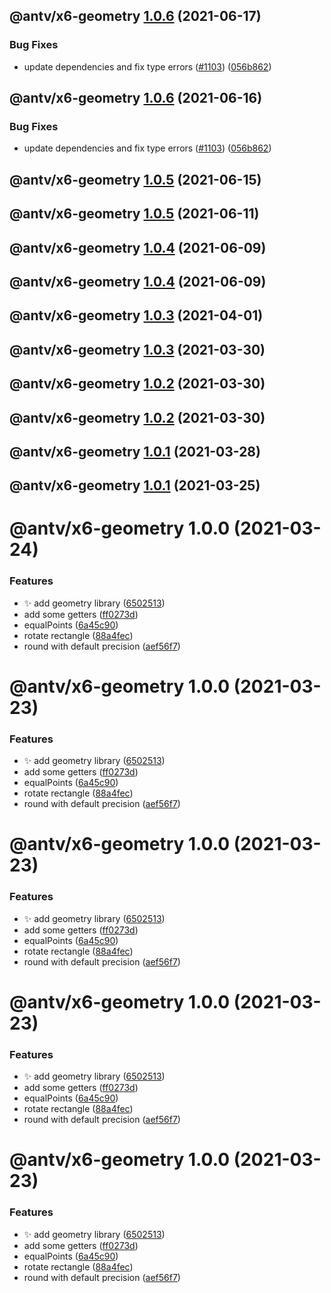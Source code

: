 ## @antv/x6-geometry [1.0.6](https://github.com/antvis/x6/compare/@antv/x6-geometry@1.0.5...@antv/x6-geometry@1.0.6) (2021-06-17)


### Bug Fixes

* update dependencies and fix type errors ([#1103](https://github.com/antvis/x6/issues/1103)) ([056b862](https://github.com/antvis/x6/commit/056b862b4efe7dbdc559cac7194c2453996acc07))

## @antv/x6-geometry [1.0.6](https://github.com/antvis/x6/compare/@antv/x6-geometry@1.0.5...@antv/x6-geometry@1.0.6) (2021-06-16)


### Bug Fixes

* update dependencies and fix type errors ([#1103](https://github.com/antvis/x6/issues/1103)) ([056b862](https://github.com/antvis/x6/commit/056b862b4efe7dbdc559cac7194c2453996acc07))

## @antv/x6-geometry [1.0.5](https://github.com/antvis/x6/compare/@antv/x6-geometry@1.0.4...@antv/x6-geometry@1.0.5) (2021-06-15)

## @antv/x6-geometry [1.0.5](https://github.com/antvis/x6/compare/@antv/x6-geometry@1.0.4...@antv/x6-geometry@1.0.5) (2021-06-11)

## @antv/x6-geometry [1.0.4](https://github.com/antvis/x6/compare/@antv/x6-geometry@1.0.3...@antv/x6-geometry@1.0.4) (2021-06-09)

## @antv/x6-geometry [1.0.4](https://github.com/antvis/x6/compare/@antv/x6-geometry@1.0.3...@antv/x6-geometry@1.0.4) (2021-06-09)

## @antv/x6-geometry [1.0.3](https://github.com/antvis/x6/compare/@antv/x6-geometry@1.0.2...@antv/x6-geometry@1.0.3) (2021-04-01)

## @antv/x6-geometry [1.0.3](https://github.com/antvis/x6/compare/@antv/x6-geometry@1.0.2...@antv/x6-geometry@1.0.3) (2021-03-30)

## @antv/x6-geometry [1.0.2](https://github.com/antvis/x6/compare/@antv/x6-geometry@1.0.1...@antv/x6-geometry@1.0.2) (2021-03-30)

## @antv/x6-geometry [1.0.2](https://github.com/antvis/x6/compare/@antv/x6-geometry@1.0.1...@antv/x6-geometry@1.0.2) (2021-03-30)

## @antv/x6-geometry [1.0.1](https://github.com/antvis/x6/compare/@antv/x6-geometry@1.0.0...@antv/x6-geometry@1.0.1) (2021-03-28)

## @antv/x6-geometry [1.0.1](https://github.com/antvis/x6/compare/@antv/x6-geometry@1.0.0...@antv/x6-geometry@1.0.1) (2021-03-25)

# @antv/x6-geometry 1.0.0 (2021-03-24)


### Features

* ✨ add geometry library ([6502513](https://github.com/antvis/x6/commit/650251331c07de39da94b1058239d044f02c8aba))
* add some getters ([ff0273d](https://github.com/antvis/x6/commit/ff0273d119afd74b7233649308ba0035c737ca1a))
* equalPoints ([6a45c90](https://github.com/antvis/x6/commit/6a45c9027ab869a05c2f561cb7503078b0117264))
* rotate rectangle ([88a4fec](https://github.com/antvis/x6/commit/88a4fec7d1d3a49b6c1373f0641c8949474d7d83))
* round with default precision ([aef56f7](https://github.com/antvis/x6/commit/aef56f73f0627d620d36d116b74c828fa76c13f2))

# @antv/x6-geometry 1.0.0 (2021-03-23)


### Features

* ✨ add geometry library ([6502513](https://github.com/antvis/x6/commit/650251331c07de39da94b1058239d044f02c8aba))
* add some getters ([ff0273d](https://github.com/antvis/x6/commit/ff0273d119afd74b7233649308ba0035c737ca1a))
* equalPoints ([6a45c90](https://github.com/antvis/x6/commit/6a45c9027ab869a05c2f561cb7503078b0117264))
* rotate rectangle ([88a4fec](https://github.com/antvis/x6/commit/88a4fec7d1d3a49b6c1373f0641c8949474d7d83))
* round with default precision ([aef56f7](https://github.com/antvis/x6/commit/aef56f73f0627d620d36d116b74c828fa76c13f2))

# @antv/x6-geometry 1.0.0 (2021-03-23)


### Features

* ✨ add geometry library ([6502513](https://github.com/antvis/x6/commit/650251331c07de39da94b1058239d044f02c8aba))
* add some getters ([ff0273d](https://github.com/antvis/x6/commit/ff0273d119afd74b7233649308ba0035c737ca1a))
* equalPoints ([6a45c90](https://github.com/antvis/x6/commit/6a45c9027ab869a05c2f561cb7503078b0117264))
* rotate rectangle ([88a4fec](https://github.com/antvis/x6/commit/88a4fec7d1d3a49b6c1373f0641c8949474d7d83))
* round with default precision ([aef56f7](https://github.com/antvis/x6/commit/aef56f73f0627d620d36d116b74c828fa76c13f2))

# @antv/x6-geometry 1.0.0 (2021-03-23)


### Features

* ✨ add geometry library ([6502513](https://github.com/antvis/x6/commit/650251331c07de39da94b1058239d044f02c8aba))
* add some getters ([ff0273d](https://github.com/antvis/x6/commit/ff0273d119afd74b7233649308ba0035c737ca1a))
* equalPoints ([6a45c90](https://github.com/antvis/x6/commit/6a45c9027ab869a05c2f561cb7503078b0117264))
* rotate rectangle ([88a4fec](https://github.com/antvis/x6/commit/88a4fec7d1d3a49b6c1373f0641c8949474d7d83))
* round with default precision ([aef56f7](https://github.com/antvis/x6/commit/aef56f73f0627d620d36d116b74c828fa76c13f2))

# @antv/x6-geometry 1.0.0 (2021-03-23)


### Features

* ✨ add geometry library ([6502513](https://github.com/antvis/x6/commit/650251331c07de39da94b1058239d044f02c8aba))
* add some getters ([ff0273d](https://github.com/antvis/x6/commit/ff0273d119afd74b7233649308ba0035c737ca1a))
* equalPoints ([6a45c90](https://github.com/antvis/x6/commit/6a45c9027ab869a05c2f561cb7503078b0117264))
* rotate rectangle ([88a4fec](https://github.com/antvis/x6/commit/88a4fec7d1d3a49b6c1373f0641c8949474d7d83))
* round with default precision ([aef56f7](https://github.com/antvis/x6/commit/aef56f73f0627d620d36d116b74c828fa76c13f2))
